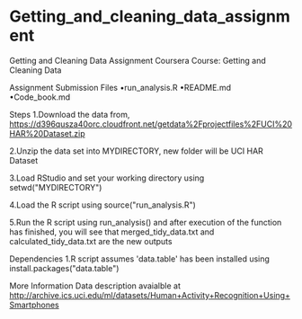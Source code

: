 # Getting_and_cleaning_data_assignment
Getting and Cleaning Data Assignment
Coursera Course: Getting and Cleaning Data

Assignment Submission Files
•run_analysis.R
•README.md
•Code_book.md

Steps
1.Download the data from, https://d396qusza40orc.cloudfront.net/getdata%2Fprojectfiles%2FUCI%20HAR%20Dataset.zip

2.Unzip the data set into MYDIRECTORY, new folder will be UCI HAR Dataset

3.Load RStudio and set your working directory using setwd("MYDIRECTORY")

4.Load the R script using source("run_analysis.R")

5.Run the R script using run_analysis() and after execution of the function has finished, you will see that merged_tidy_data.txt and calculated_tidy_data.txt are the new outputs

Dependencies
1.R script assumes 'data.table' has been installed using install.packages("data.table")

More Information
Data description avaialble at http://archive.ics.uci.edu/ml/datasets/Human+Activity+Recognition+Using+Smartphones
